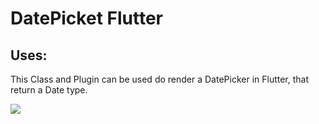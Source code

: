 # DatePicket Flutter

## Uses:
This Class and Plugin can be used do render a DatePicker in Flutter, that return a Date type.

<img src="https://i.stack.imgur.com/Db91s.png">

